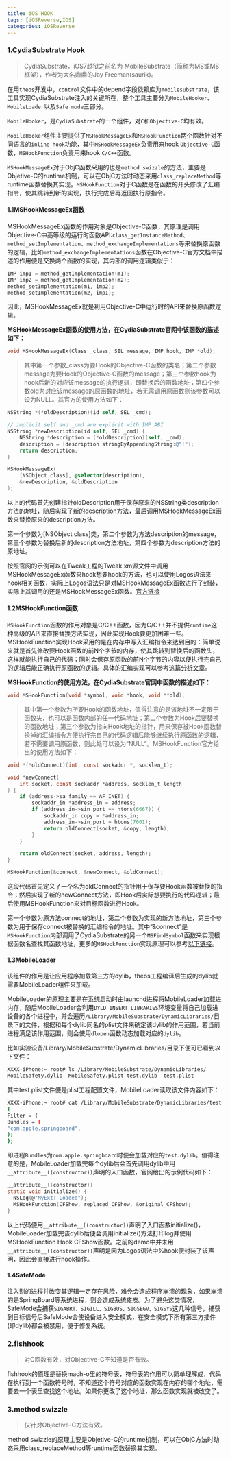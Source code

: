 ```yaml
---
title: iOS HOOK
tags: [iOSReverse,IOS]
categories: iOSReverse
---
```

### 1.CydiaSubstrate Hook 

>CydiaSubstrate，iOS7越狱之前名为 MobileSubstrate（简称为MS或MS框架），作者为大名鼎鼎的Jay Freeman(saurik)。

在用`theos`开发中，`control`文件中的depend字段依赖库为`mobilesubstrate`，该工具实现CydiaSubstrate注入的关键所在，整个工具主要分为`MobileHooker`、`MobileLoader`以及`Safe mode`三部分。

`MobileHooker`，是`CydiaSubstrate`的一个组件，对`C`和`Objective-C`均有效。

`MobileHooker`组件主要提供了`MSHookMessageEx`和`MSHookFunction`两个函数针对不同语言的`inline hook`功能，其中`MSHookMessageEx`负责用来hook `Objective-C`函数，`MSHookFunction`负责用来hook `C/C++`函数。

`MSHookMessageEx`对于ObjC函数采用的也是`method swizzle`的方法，主要是Objetive-C的runtime机制，可以在ObjC方法时动态采用`class_replaceMethod`等runtime函数替换其实现。`MSHookFunction`对于C函数是在函数的开头修改了汇编指令，使其跳转到新的实现，执行完成后再返回执行原指令。

#### 1.1MSHookMessageEx函数 
MSHookMessageEx函数的作用对象是Objective-C函数，其原理是调用Objective-C中高等级的运行时函数API:`class_getInstanceMethod`、`method_setImplementation`、`method_exchangeImplementations`等来替换原函数的逻辑，比如`method_exchangeImplementations`函数在Objective-C官方文档中描述的作用便是交换两个函数的实现，其内部的调用逻辑类似于：

```objectivec
IMP imp1 = method_getImplementation(m1);
IMP imp2 = method_getImplementation(m2);
method_setImplementation(m1, imp2);
method_setImplementation(m2, imp1);
```

因此，MSHookMessageEx就是利用Objective-C中运行时的API来替换原函数逻辑。

**MSHookMessageEx函数的使用方法，在CydiaSubstrate官网中该函数的描述如下：**

```objectivec
void MSHookMessageEx(Class _class, SEL message, IMP hook, IMP *old);
```

>其中第一个参数_class为要Hook的Objective-C函数的类名；第二个参数message为要Hook的Objective-C函数的message；第三个参数hook为hook后新的对应该message的执行逻辑，即替换后的函数地址；第四个参数old为对应该message的原函数的地址，若无需调用原函数则该参数可以设为NULL。其官方的使用方法如下：

```objectivec
NSString *(*oldDescription)(id self, SEL _cmd);

// implicit self and _cmd are explicit with IMP ABI
NSString *newDescription(id self, SEL _cmd) {
    NSString *description = (*oldDescription)(self, _cmd);
    description = [description stringByAppendingString:@"!"];
    return description;
}

MSHookMessageEx(
    [NSObject class], @selector(description),
    &newDescription, &oldDescription
);
```

以上的代码首先创建指针oldDescription用于保存原来的NSString类description方法的地址，随后实现了新的description方法，最后调用MSHookMessageEx函数来替换原来的description方法。

第一个参数为[NSObject class]类，第二个参数为方法description的message，第三个参数为替换后新的description方法地址，第四个参数为description方法的原地址。

按照官网的示例可以在Tweak工程的Tweak.xm源文件中调用MSHookMessageEx函数来hook想要hook的方法，也可以使用Logos语法来hook相关函数，实际上Logos语法只是对MSHookMessageEx函数进行了封装，实际上其调用的还是MSHookMessageEx函数。[官方链接](http://www.cydiasubstrate.com/api/c/MSHookMessageEx/)

#### 1.2MSHookFunction函数
`MSHookFunction`函数的作用对象是C/C++函数，因为C/C++并不提供`runtime`这种高级的API来直接替换方法实现，因此实现Hook要更加困难一些。MSHookFunction实现Hook采用的是在内存中写入汇编指令来达到目的：简单说来就是首先修改要Hook函数的前N个字节的内存，使其跳转到替换后的函数头，这样就能执行自己的代码；同时会保存原函数的前N个字节的内容以便执行完自己的逻辑后能正确执行原函数的逻辑。具体的汇编实现可以参考这篇[分析文章](http://bbs.pediy.com/showthread.php?t=185014)。

**MSHookFunction的使用方法，在CydiaSubstrate官网中函数的描述如下：**

```objectivec
void MSHookFunction(void *symbol, void *hook, void **old);
```

>其中第一个参数为所要Hook的函数地址，值得注意的是该地址不一定限于函数头，也可以是函数内部的任一代码地址；第二个参数为Hook后要替换的函数地址；第三个参数为指向Hook地址的指针，用来保存被Hook函数替换掉的汇编指令方便执行完自己的代码逻辑后能够继续执行原函数的逻辑，若不需要调用原函数，则此处可以设为“NULL”。MSHookFunction官方给出的使用方法如下：

```C
void *(*oldConnect)(int, const sockaddr *, socklen_t);

void *newConnect(
    int socket, const sockaddr *address, socklen_t length
) {
    if (address->sa_family == AF_INET) {
        sockaddr_in *address_in = address;
        if (address_in->sin_port == htons(6667)) {
            sockaddr_in copy = *address_in;
            address_in->sin_port = htons(7001);
            return oldConnect(socket, &copy, length);
        }
    }

    return oldConnect(socket, address, length);
}

MSHookFunction(&connect, &newConnect, &oldConnect);
```

这段代码首先定义了一个名为oldConnect的指针用于保存要Hook函数被替换的指令；然后实现了新的newConnect方法，即Hook后实际想要执行的代码逻辑；最后使用MSHookFunction来对目标函数进行Hook。

第一个参数为原方法connect的地址，第二个参数为实现的新方法地址，第三个参数为用于保存connect被替换的汇编指令的地址。其中“&connect”是`MSHookFunction`内部调用了CydiaSubstrate的另一个`MSFindSymbol`函数来实现根据函数名查找其函数地址，更多的`MSHookFunction`实现原理可以参考[以下链接](http://www.cydiasubstrate.com/api/c/MSHookFunction/)。

#### 1.3MobileLoader 
该组件的作用是让应用程序加载第三方的dylib，theos工程编译后生成的dylib就需要MobileLoader组件来加载。

MobileLoader的原理主要是在系统启动时由launchd进程将MobileLoader加载进内存，随后MobileLoader会利用`DYLD_INSERT_LIBRARIES`环境变量将自己加载进设备的各个进程中，并会遍历`/Library/MobileSubstrate/DynamicLibraries/`目录下的文件，根据和每个dylib同名的plist文件来确定该dylib的作用范围，若当前进程满足该作用范围，则会使用`dlopen`函数动态加载对应的`dylib`。

比如实验设备/Library/MobileSubstrate/DynamicLibraries/目录下便可已看到以下文件：

```bash
XXXX-iPhone:~ root# ls /Library/MobileSubstrate/DynamicLibraries/
MobileSafety.dylib  MobileSafety.plist test.dylib  test.plist
```

其中test.plist文件便是plist工程配置文件，MobileLoader读取该文件内容如下：

```bash
XXXX-iPhone:~ root# cat /Library/MobileSubstrate/DynamicLibraries/test.plist
{
Filter = {
Bundles = (
"com.apple.springboard",
);
};
```

即进程`Bundles`为`com.apple.springboard`时便会加载对应的`test.dylib`。值得注意的是，MobileLoader加载完每个dylib后会首先调用dylib中用`__attribute__((constructor))`声明的入口函数，官网给出的示例代码如下：

```C
__attribute__((constructor))
static void initialize() {
  NSLog(@"MyExt: Loaded");
  MSHookFunction(CFShow, replaced_CFShow, &original_CFShow);
}
```

以上代码便用`__attribute__((constructor))`声明了入口函数initialize()，MobileLoader加载完该dylib后便会调用initialize()方法打印log并使用MSHookFunction Hook CFShow函数。之前的demo中并未用`__attribute__((constructor))`声明是因为Logos语法中%hook便封装了该声明，因此会直接进行hook操作。

#### 1.4SafeMode 
注入别的进程并改变其逻辑一定存在风险，难免会造成程序崩溃的现象，如果崩溃的是SpringBoard等系统进程，则会造成系统瘫痪。为了避免这类情况，SafeMode会捕获`SIGABRT、SIGILL、SIGBUS、SIGSEGV、SIGSYS`这几种信号，捕获到目标信号后SafeMode会使设备进入安全模式，在安全模式下所有第三方插件(即dylib)都会被禁用，便于修复系统。

### 2.fishhook

>对C函数有效，对Objective-C不知道是否有效。

fishhook的原理是替换mach-o里的符号表，符号表的作用可以简单理解成，代码在执行到一个函数符号时，不知道这个符号对应的函数实现在内存的哪个地址，需要去一个表里查找这个地址。如果你更改了这个地址，那么函数实现就被改变了。

### 3.method swizzle

>仅针对Objective-C方法有效。

method swizzle的原理主要是Objetive-C的runtime机制，可以在ObjC方法时动态采用class_replaceMethod等runtime函数替换其实现。